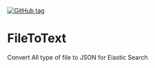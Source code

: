 [![GitHub tag](https://img.shields.io/github/tag/creeone/FileToText.svg)](https://GitHub.com/creeone/FileToText/tags/)
# FileToText
Convert All type of file to JSON for Elastic Search
